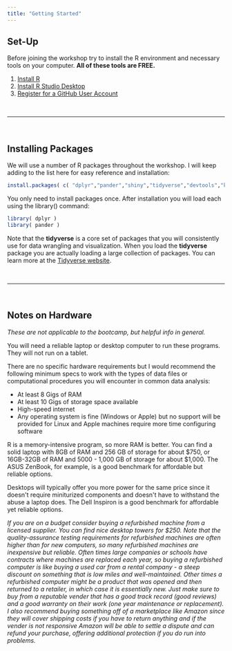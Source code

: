 ```yaml
---
title: "Getting Started"
---
```



## Set-Up

Before joining the workshop try to install the R environment and necessary tools on your computer. **All of these tools are FREE.**

1. [Install R](https://cran.rstudio.com/) 
2. [Install R Studio Desktop](https://www.rstudio.com/products/rstudio/download/)  
3. [Register for a GitHub User Account](https://github.com/join)


<br>
<hr> 
<br> 


## Installing Packages

We will use a number of R packages throughout the workshop. I will keep adding to the list here for easy reference and installation: 


```r
install.packages( c( "dplyr","pander","shiny","tidyverse","devtools","knitr" ) )
```

You only need to install packages once. After installation you will load each using the library() command: 

```r
library( dplyr )
library( pander )
```

Note that the **tidyverse** is a core set of packages that you will consistently use for data wrangling and visualization. When you load the **tidyverse** package you are actually loading a large collection of packages. You can learn more at the [Tidyverse website](https://www.tidyverse.org/packages/). 


<br>
<hr> 
<br> 

## Notes on Hardware 

*These are not applicable to the bootcamp, but helpful info in general.*

You will need a reliable laptop or desktop computer to run these programs. They will not run on a tablet. 

There are no specific hardware requirements but I would recommend the following minimum specs to work with the types of data files or computational procedures you will encounter in common data analysis: 

* At least 8 Gigs of RAM 
* At least 10 Gigs of storage space available
* High-speed internet 
* Any operating system is fine (Windows or Apple) but no support will be provided for Linux and Apple machines require more time configuring software 

R is a memory-intensive program, so more RAM is better. You can find a solid laptop with 8GB of RAM and 256 GB of storage for about $750, or 16GB-32GB of RAM and 5000 - 1,000 GB of storage for about $1,000. The ASUS ZenBook, for example, is a good benchmark for affordable but reliable options. 

Desktops will typically offer you more power for the same price since it doesn't require miniturized components and doesn't have to withstand the abuse a laptop does. The Dell Inspiron is a good benchmark for affordable yet reliable options. 

*If you are on a budget consider buying a refurbished machine from a licensed supplier. You can find nice desktop towers for $250. Note that the quality-assurance testing requirements for refurbished machines are often higher than for new computers, so many refurbished machines are inexpensive but reliable. Often times large companies or schools have contracts where machines are replaced each year, so buying a refurbished computer is like buying a used car from a rental company - a steep discount on something that is low miles and well-maintained. Other times a refurbished computer might be a product that was opened and then returned to a retailer, in which case it is essentially new. Just make sure to buy from a reputable vender that has a good track record (good reviews) and a good warranty on their work (one year maintenance or replacement). I also recommend buying something off of a marketplace like Amazon since they will cover shipping costs if you have to return anything and if the vender is not responsive Amazon will be able to settle a dispute and can refund your purchase, offering additional protection if you do run into problems.* 

